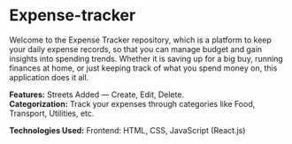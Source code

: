 # Expense-tracker
Welcome to the Expense Tracker repository, which is a platform to keep your daily expense records, so that you can manage budget and gain insights into spending trends. Whether it is saving up for a big buy, running finances at home, or just keeping track of what you spend money on, this application does it all.

<b>Features:</b>
Streets Added — Create, Edit, Delete.<br>
<b>Categorization:</b> Track your expenses through categories like Food, Transport, Utilities, etc.


<b>Technologies Used:</b>
Frontend: HTML, CSS, JavaScript (React.js)
